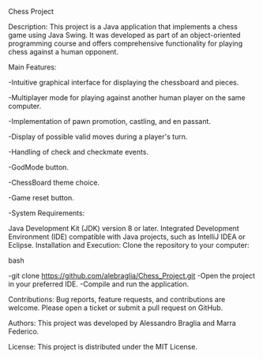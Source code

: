 Chess Project

Description:
This project is a Java application that implements a chess game using Java Swing. It was developed as part of an object-oriented programming course and offers comprehensive functionality for playing chess against a human opponent.

Main Features:

-Intuitive graphical interface for displaying the chessboard and pieces.

-Multiplayer mode for playing against another human player on the same computer.

-Implementation of pawn promotion, castling, and en passant.

-Display of possible valid moves during a player's turn.

-Handling of check and checkmate events.

-GodMode button.

-ChessBoard theme choice.

-Game reset button.

-System Requirements:

Java Development Kit (JDK) version 8 or later.
Integrated Development Environment (IDE) compatible with Java projects, such as IntelliJ IDEA or Eclipse.
Installation and Execution:
Clone the repository to your computer:

bash

-git clone https://github.com/alebraglia/Chess_Project.git
-Open the project in your preferred IDE.
-Compile and run the application.

Contributions:
Bug reports, feature requests, and contributions are welcome. Please open a ticket or submit a pull request on GitHub.

Authors:
This project was developed by Alessandro Braglia and Marra Federico.

License:
This project is distributed under the MIT License.
